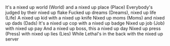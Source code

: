 It's a nixed up world (World) and a nixed up place (Place)
Everybody's judged by their nixed up flake
Fucked up dreams (Dreams), nixed up life (Life)
A nixed up kid with a nixed up knife
Nixed up moms (Moms) and nixed up dads (Dads)
It's a nixed up cop with a nixed up badge
Nixed up job (Job) with nixed up pay
And a nixed up boss, this a nixed up day
Nixed up press (Press) with nixed up lies (Lies)
While Lethal's in the back with the nixed up server 
